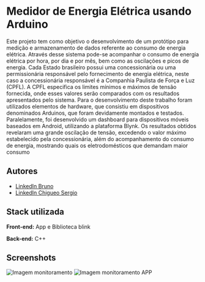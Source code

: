 # Medidor de Energia Elétrica usando Arduino

Este projeto tem como objetivo o desenvolvimento de um protótipo para medição e armazenamento de dados
referente ao consumo de energia elétrica. Através desse sistema pode-se acompanhar o consumo de energia elétrica
por hora, por dia e por mês, bem como as oscilações e picos de energia. Cada Estado brasileiro possui uma
concessionária ou uma permissionária responsável pelo fornecimento de energia elétrica, neste caso a
concessionária responsável é a Companhia Paulista de Força e Luz (CPFL). A CPFL especifica os limites mínimos
e máximos de tensão fornecida, onde esses valores serão comparados com os resultados apresentados pelo sistema.
Para o desenvolvimento deste trabalho foram utilizados elementos de hardware, que consistiu em dispositivos
denominados Arduinos, que foram devidamente montados e testados. Paralelamente, foi desenvolvido um
dashboard para dispositivos móveis baseados em Android, utilizando a plataforma Blynk. Os resultados obtidos
revelaram uma grande oscilação de tensão, excedendo o valor máximo estabelecido pela concessionária, além do
acompanhamento do consumo de energia, mostrando quais os eletrodomésticos que demandam maior consumo

## Autores

- [LinkedIn Bruno](https://www.linkedin.com/in/bsribeiro/)
- [LinkedIn Chigueo Sergio](https://www.linkedin.com/in/chigueo-sergio-yokogawa-3638531b3/)

## Stack utilizada

**Front-end:** App e Biblioteca blink

**Back-end:** C++

## Screenshots

![Imagem monitoramento](https://i.imgur.com/6NmLk7a.png)
![Imagem monitoramento APP](https://i.imgur.com/rI3s2Up.png)
